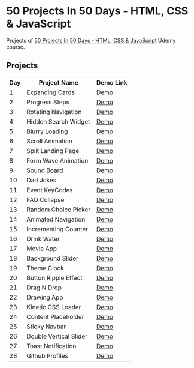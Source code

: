 # 50 Projects In 50 Days - HTML, CSS & JavaScript
Projects of [50 Projects In 50 Days - HTML, CSS & JavaScript](https://www.udemy.com/course/50-projects-50-days) Udemy course.

## Projects
<table>
  <tr>
    <th>Day</th>
    <th>Project Name</th>
    <th>Demo Link</th>
  </tr>
  <tr>
    <td>1</td>
    <td>Expanding Cards</td>
    <td><a href="https://emrygun.github.io/50-webprojects-50-days/day01_expanding-cards">Demo</a></td>
  </tr>
  <tr>
    <td>2</td>
    <td>Progress Steps</td>
    <td><a href="https://emrygun.github.io/50-webprojects-50-days/day02_progress-steps">Demo</a></td>
  </tr>
  <tr>
    <td>3</td>
    <td>Rotating Navigation</td>
    <td><a href="https://emrygun.github.io/50-webprojects-50-days/day03_rotating-navigation">Demo</a></td>
  </tr>
  <tr>
    <td>4</td>
    <td>Hidden Search Widget</td>
    <td><a href="https://emrygun.github.io/50-webprojects-50-days/day04_hidden-search-widget">Demo</a></td>
  </tr>
  <tr>
    <td>5</td>
    <td>Blurry Loading</td>
    <td><a href="https://emrygun.github.io/50-webprojects-50-days/day05_blurry-loading">Demo</a></td>
  </tr>
  <tr>
    <td>6</td>
    <td>Scroll Animation</td>
    <td><a href="https://emrygun.github.io/50-webprojects-50-days/day06_scroll-animation">Demo</a></td>
  </tr>
  <tr>
    <td>7</td>
    <td>Split Landing Page</td>
    <td><a href="https://emrygun.github.io/50-webprojects-50-days/day07_split-landing-page">Demo</a></td>
  </tr>
  <tr>
    <td>8</td>
    <td>Form Wave Animation</td>
    <td><a href="https://emrygun.github.io/50-webprojects-50-days/day08_form-wave-animation">Demo</a></td>
  </tr>
  <tr>
    <td>9</td>
    <td>Sound Board</td>
    <td><a href="https://emrygun.github.io/50-webprojects-50-days/day09_sound-board">Demo</a></td>
  </tr>
  <tr>
    <td>10</td>
    <td>Dad Jokes</td>
    <td><a href="https://emrygun.github.io/50-webprojects-50-days/day10_dad-jokes">Demo</a></td>
  </tr>
  <tr>
    <td>11</td>
    <td>Event KeyCodes</td>
    <td><a href="https://emrygun.github.io/50-webprojects-50-days/day11_event-keycodes">Demo</a></td>
  </tr>
  <tr>
    <td>12</td>
    <td>FAQ Collapse</td>
    <td><a href="https://emrygun.github.io/50-webprojects-50-days/day12_faq-collapse">Demo</a></td>
  </tr>
  <tr>
    <td>13</td>
    <td>Random Choice Picker</td>
    <td><a href="https://emrygun.github.io/50-webprojects-50-days/day13_random-choice-picker">Demo</a></td>
  </tr>
  <tr>
    <td>14</td>
    <td>Animated Navigation</td>
    <td><a href="https://emrygun.github.io/50-webprojects-50-days/day14_animated-navigation">Demo</a></td>
  </tr>
  <tr>
    <td>15</td>
    <td>Incrementing Counter</td>
    <td><a href="https://emrygun.github.io/50-webprojects-50-days/day15_incrementing-counter">Demo</a></td>
  </tr>
  <tr>
    <td>16</td>
    <td>Drink Water</td>
    <td><a href="https://emrygun.github.io/50-webprojects-50-days/day16_drink-water">Demo</a></td>
  </tr>

  <tr>
    <td>17</td>
    <td>Movie App</td>
    <td><a href="https://emrygun.github.io/50-webprojects-50-days/day17_movie-app">Demo</a></td>
  </tr>

  <tr>
    <td>18</td>
    <td>Background Slider</td>
    <td><a href="https://emrygun.github.io/50-webprojects-50-days/day18_background-slider">Demo</a></td>
  </tr>

  <tr>
    <td>19</td>
    <td>Theme Clock</td>
    <td><a href="https://emrygun.github.io/50-webprojects-50-days/day19_theme-clock">Demo</a></td>
  </tr>

  <tr>
    <td>20</td>
    <td>Button Ripple Effect</td>
    <td><a href="https://emrygun.github.io/50-webprojects-50-days/day20_button-ripple-effect">Demo</a></td>
  </tr>

  <tr>
    <td>21</td>
    <td>Drag N Drop</td>
    <td><a href="https://emrygun.github.io/50-webprojects-50-days/day21_drag-n-drop">Demo</a></td>
  </tr>

  <tr>
    <td>22</td>
    <td>Drawing App</td>
    <td><a href="https://emrygun.github.io/50-webprojects-50-days/day22_drawing-app">Demo</a></td>
  </tr>

  <tr>
    <td>23</td>
    <td>Kinetic CSS Loader</td>
    <td><a href="https://emrygun.github.io/50-webprojects-50-days/day23_kinetic-css-loader">Demo</a></td>
  </tr>

  <tr>
    <td>24</td>
    <td>Content Placeholder</td>
    <td><a href="https://emrygun.github.io/50-webprojects-50-days/day24_content-placeholder">Demo</a></td>
  </tr>

  <tr>
    <td>25</td>
    <td>Sticky Navbar</td>
    <td><a href="https://emrygun.github.io/50-webprojects-50-days/day25_sticky-navbar">Demo</a></td>
  </tr>

  <tr>
    <td>26</td>
    <td>Double Vertical Slider</td>
    <td><a href="https://emrygun.github.io/50-webprojects-50-days/day26_double-vertical-slider">Demo</a></td>
  </tr>

  <tr>
    <td>27</td>
    <td>Toast Notification</td>
    <td><a href="https://emrygun.github.io/50-webprojects-50-days/day27_toast-notification">Demo</a></td>
  </tr>

  <tr>
    <td>28</td>
    <td>Github Profiles</td>
    <td><a href="https://emrygun.github.io/50-webprojects-50-days/day28_github-profiles">Demo</a></td>
  </tr>

</table>
